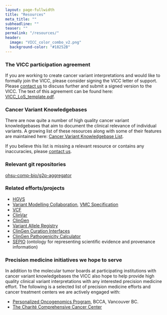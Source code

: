 ```yaml
---
layout: page-fullwidth
title: "Resources"
meta_title: ""
subheadline: ""
teaser: ""
permalink: "/resources/"
header:
  image: "VICC_color_combo_v2.png"
  background-color: "#18252B"
---
```


### The VICC participation agreement
If you are working to create cancer variant interpretations and would like to formally join the VICC, please consider signing 
the VICC letter of support. Please [contact us](/members/) to discuss further and submit a signed version to the VICC. The text of this agreement can be found here: [VICC_LoS_template.pdf](/assets/docs/VICC_LoS_template.pdf).

### Cancer Variant Knowledgebases
There are now quite a number of high quality cancer variant knowledgebases that aim to document the clinical relevance of individual variants. A growing list of these resources along with some of their features are maintained here: [Cancer Variant Knowledgebase List](https://docs.google.com/spreadsheets/d/1a_SLGdB3zCI3xWbws2S1ZvVOsk2gDYlUkpZjd2HdHBo/pubhtml). 

If you believe this list is missing a relevant resource or contains any inaccuracies, please [contact us](/members/).

### Relevant git repositories
[ohsu-comp-bio/g2p-aggregator](https://github.com/ohsu-comp-bio/g2p-aggregator)

### Related efforts/projects
* [HGVS](http://varnomen.hgvs.org/)
* [Variant Modelling Collaboration](https://github.com/ga4gh/vmc), [VMC Specification](http://bit.ly/vmc-spec)
* [VCF](http://samtools.github.io/hts-specs/)
* [ClinVar](https://www.ncbi.nlm.nih.gov/clinvar/)
* [ClinGen](https://www.clinicalgenome.org/)
* [Variant Allele Registry](http://reg.clinicalgenome.org/)
* [ClinGen Curation Interfaces](https://curation.clinicalgenome.org/)
* [ClinGen Pathogenicity Calculator](http://calculator.clinicalgenome.org/)
* [SEPIO](https://github.com/monarch-initiative/SEPIO-ontology) (ontology for representing scientific evidence and provenance information)

### Precision medicine initiatives we hope to serve
In addition to the molecular tumor boards at participating institutions with cancer variant knowledgebases the VICC also hope to help provide high quality clinical variant interpretations with any interested precision medicine effort. The following is a selected list of precision medicine efforts and cancer treatment centers we are actively engaged with: 
* [Personalized Oncogenomics Program](http://www.personalizedoncogenomics.org/), BCCA, Vancouver BC.
* [The Charité Comprehensive Cancer Center](https://www.charite.de/)


